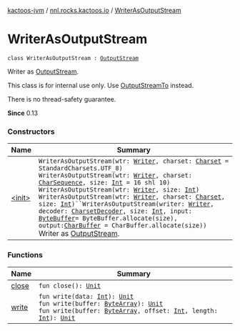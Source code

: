 [kactoos-jvm](../../index.md) / [nnl.rocks.kactoos.io](../index.md) / [WriterAsOutputStream](./index.md)

# WriterAsOutputStream

`class WriterAsOutputStream : `[`OutputStream`](http://docs.oracle.com/javase/8/docs/api/java/io/OutputStream.html)

Writer as [OutputStream](http://docs.oracle.com/javase/8/docs/api/java/io/OutputStream.html).

This class is for internal use only. Use [OutputStreamTo](../-output-stream-to/index.md)
instead.

There is no thread-safety guarantee.

**Since**
0.13

### Constructors

| Name | Summary |
|---|---|
| [&lt;init&gt;](-init-.md) | `WriterAsOutputStream(wtr: `[`Writer`](http://docs.oracle.com/javase/8/docs/api/java/io/Writer.html)`, charset: `[`Charset`](http://docs.oracle.com/javase/8/docs/api/java/nio/charset/Charset.html)` = StandardCharsets.UTF_8)`<br>`WriterAsOutputStream(wtr: `[`Writer`](http://docs.oracle.com/javase/8/docs/api/java/io/Writer.html)`, charset: `[`CharSequence`](https://kotlinlang.org/api/latest/jvm/stdlib/kotlin/-char-sequence/index.html)`, size: `[`Int`](https://kotlinlang.org/api/latest/jvm/stdlib/kotlin/-int/index.html)` = 16 shl 10)`<br>`WriterAsOutputStream(wtr: `[`Writer`](http://docs.oracle.com/javase/8/docs/api/java/io/Writer.html)`, size: `[`Int`](https://kotlinlang.org/api/latest/jvm/stdlib/kotlin/-int/index.html)`)`<br>`WriterAsOutputStream(wtr: `[`Writer`](http://docs.oracle.com/javase/8/docs/api/java/io/Writer.html)`, charset: `[`Charset`](http://docs.oracle.com/javase/8/docs/api/java/nio/charset/Charset.html)`, size: `[`Int`](https://kotlinlang.org/api/latest/jvm/stdlib/kotlin/-int/index.html)`)``WriterAsOutputStream(writer: `[`Writer`](http://docs.oracle.com/javase/8/docs/api/java/io/Writer.html)`, decoder: `[`CharsetDecoder`](http://docs.oracle.com/javase/8/docs/api/java/nio/charset/CharsetDecoder.html)`, size: `[`Int`](https://kotlinlang.org/api/latest/jvm/stdlib/kotlin/-int/index.html)`, input: `[`ByteBuffer`](http://docs.oracle.com/javase/8/docs/api/java/nio/ByteBuffer.html)` = ByteBuffer.allocate(size), output: `[`CharBuffer`](http://docs.oracle.com/javase/8/docs/api/java/nio/CharBuffer.html)` = CharBuffer.allocate(size))`<br>Writer as [OutputStream](http://docs.oracle.com/javase/8/docs/api/java/io/OutputStream.html). |

### Functions

| Name | Summary |
|---|---|
| [close](close.md) | `fun close(): `[`Unit`](https://kotlinlang.org/api/latest/jvm/stdlib/kotlin/-unit/index.html) |
| [write](write.md) | `fun write(data: `[`Int`](https://kotlinlang.org/api/latest/jvm/stdlib/kotlin/-int/index.html)`): `[`Unit`](https://kotlinlang.org/api/latest/jvm/stdlib/kotlin/-unit/index.html)<br>`fun write(buffer: `[`ByteArray`](https://kotlinlang.org/api/latest/jvm/stdlib/kotlin/-byte-array/index.html)`): `[`Unit`](https://kotlinlang.org/api/latest/jvm/stdlib/kotlin/-unit/index.html)<br>`fun write(buffer: `[`ByteArray`](https://kotlinlang.org/api/latest/jvm/stdlib/kotlin/-byte-array/index.html)`, offset: `[`Int`](https://kotlinlang.org/api/latest/jvm/stdlib/kotlin/-int/index.html)`, length: `[`Int`](https://kotlinlang.org/api/latest/jvm/stdlib/kotlin/-int/index.html)`): `[`Unit`](https://kotlinlang.org/api/latest/jvm/stdlib/kotlin/-unit/index.html) |
